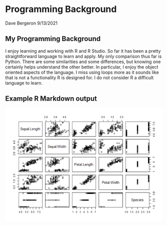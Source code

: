 Programming Background
================
Dave Bergeron
9/13/2021

## My Programming Background

I enjoy learning and working with R and R Studio. So far it has been a
pretty straightforward language to learn and apply. My only comparison
thus far is Python. There are some similarities and some differences,
but knowing one certainly helps understand the other better. In
particular, I enjoy the object oriented aspects of the language. I miss
using loops more as it sounds like that is not a functionality R is
designed for. I do not consider R a difficult language to learn.

## Example R Markdown output

![](../images/plot%20iris-1.png)<!-- -->
